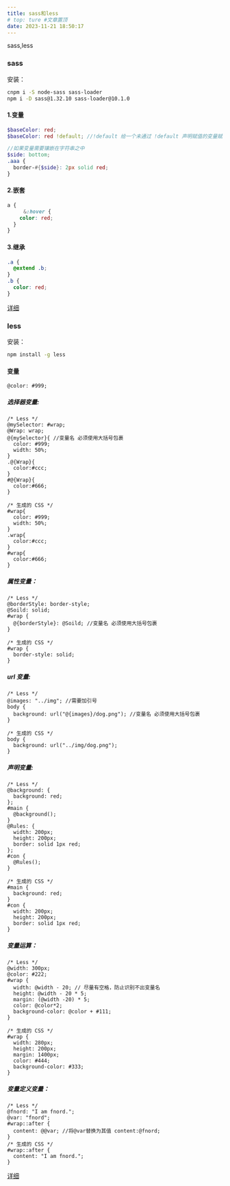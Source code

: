 ```yaml
---
title: sass和less
# top: ture #文章置顶
date: 2023-11-21 18:50:17
---
```


sass,less

<!-- more -->

### sass

安装：

```bash
cnpm i -S node-sass sass-loader
npm i -D sass@1.32.10 sass-loader@10.1.0
```

#### 1.变量

```scss
$baseColor: red;
$baseColor: red !default; //!default 给一个未通过 !default 声明赋值的变量赋值，此时，如果变量已经被赋值，不会再被重新赋值

//如果变量需要镶嵌在字符串之中
$side: bottom;
.aaa {
  border-#{$side}: 2px solid red;
}
```

#### 2.嵌套

```scss
a {
  　　&:hover {
    color: red;
  }
}
```

#### 3.继承

```scss
.a {
  @extend .b;
}
.b {
  color: red;
}
```

[详细](https://blog.csdn.net/qq_15911201/article/details/130772891)

### less

安装：

```bash
npm install -g less
```

#### 变量

```less
@color: #999;
```

##### 选择器变量:

```less
/* Less */
@mySelector: #wrap;
@Wrap: wrap;
@{mySelector}{ //变量名 必须使用大括号包裹
  color: #999;
  width: 50%;
}
.@{Wrap}{
  color:#ccc;
}
#@{Wrap}{
  color:#666;
}

/* 生成的 CSS */
#wrap{
  color: #999;
  width: 50%;
}
.wrap{
  color:#ccc;
}
#wrap{
  color:#666;
}

```

##### 属性变量：

```less
/* Less */
@borderStyle: border-style;
@Soild: solid;
#wrap {
  @{borderStyle}: @Soild; //变量名 必须使用大括号包裹
}

/* 生成的 CSS */
#wrap {
  border-style: solid;
}
```

##### url 变量:

```less
/* Less */
@images: "../img"; //需要加引号
body {
  background: url("@{images}/dog.png"); //变量名 必须使用大括号包裹
}

/* 生成的 CSS */
body {
  background: url("../img/dog.png");
}
```

##### 声明变量:

```less
/* Less */
@background: {
  background: red;
};
#main {
  @background();
}
@Rules: {
  width: 200px;
  height: 200px;
  border: solid 1px red;
};
#con {
  @Rules();
}

/* 生成的 CSS */
#main {
  background: red;
}
#con {
  width: 200px;
  height: 200px;
  border: solid 1px red;
}
```

##### 变量运算：

```less
/* Less */
@width: 300px;
@color: #222;
#wrap {
  width: @width - 20; // 尽量有空格，防止识别不出变量名
  height: @width - 20 * 5;
  margin: (@width -20) * 5;
  color: @color*2;
  background-color: @color + #111;
}

/* 生成的 CSS */
#wrap {
  width: 280px;
  height: 200px;
  margin: 1400px;
  color: #444;
  background-color: #333;
}
```

##### 变量定义变量：

```less
/* Less */
@fnord: "I am fnord.";
@var: "fnord";
#wrap::after {
  content: @@var; //将@var替换为其值 content:@fnord;
}
/* 生成的 CSS */
#wrap::after {
  content: "I am fnord.";
}
```
[详细](https://blog.csdn.net/Vvaans/article/details/130421103)
